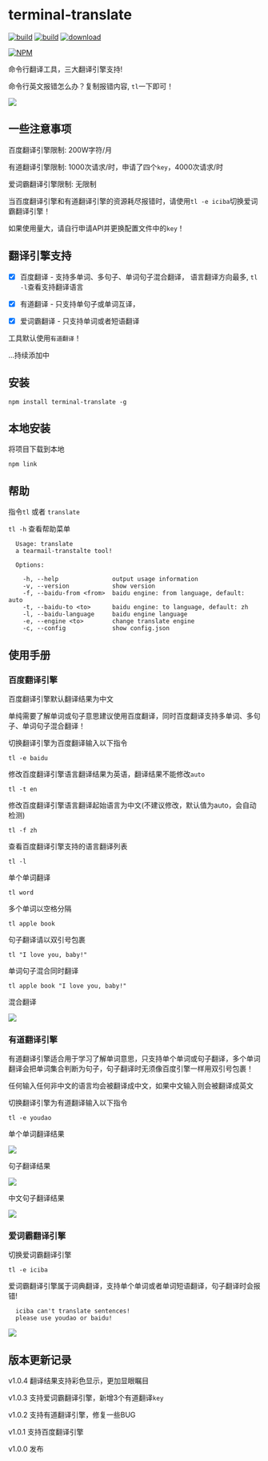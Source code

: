 # terminal-translate
[![build](https://img.shields.io/badge/npm-1.0.4-blue.svg)](https://github.com/ShanaMaid/terminal-translate) 
[![build](https://img.shields.io/npm/l/express.svg)](https://github.com/ShanaMaid/terminal-translate)
[![download](https://img.shields.io/npm/dt/terminal-translate.svg?style=flat-square)](https://www.npmjs.com/package/terminal-translate)

[![NPM](https://nodei.co/npm/terminal-translate.png?downloads=true&downloadRank=true&stars=true)](https://nodei.co/npm/terminal-translate/)

命令行翻译工具，三大翻译引擎支持!

命令行英文报错怎么办？复制报错内容, `tl`一下即可！

![](./example/example.png)

## 一些注意事项
百度翻译引擎限制: 200W字符/月

有道翻译引擎限制: 1000次请求/时，申请了四个`key`，4000次请求/时

爱词霸翻译引擎限制: 无限制

当百度翻译引擎和有道翻译引擎的资源耗尽报错时，请使用`tl -e iciba`切换爱词霸翻译引擎！

如果使用量大，请自行申请API并更换配置文件中的`key`！



## 翻译引擎支持

- [x] 百度翻译 - 支持多单词、多句子、单词句子混合翻译， 语言翻译方向最多, `tl -l`查看支持翻译语言
- [x] 有道翻译 - 只支持单句子或单词互译， 
- [x] 爱词霸翻译 - 只支持单词或者短语翻译


工具默认使用`有道翻译`！

...持续添加中

## 安装
```
npm install terminal-translate -g
```

## 本地安装
将项目下载到本地
```
npm link
```

## 帮助
指令`tl` 或者 `translate`

`tl -h` 查看帮助菜单
```
  Usage: translate
  a tearmail-transtalte tool!

  Options:

    -h, --help               output usage information
    -v, --version            show version
    -f, --baidu-from <from>  baidu engine: from language, default: auto
    -t, --baidu-to <to>      baidu engine: to language, default: zh
    -l, --baidu-language     baidu engine language
    -e, --engine <to>        change translate engine
    -c, --config             show config.json

```


## 使用手册
### 百度翻译引擎

百度翻译引擎默认翻译结果为中文

单纯需要了解单词或句子意思建议使用百度翻译，同时百度翻译支持多单词、多句子、单词句子混合翻译！

切换翻译引擎为百度翻译输入以下指令
```
tl -e baidu
```

修改百度翻译引擎语言翻译结果为英语，翻译结果不能修改`auto`
```
tl -t en
```

修改百度翻译引擎语言翻译起始语言为中文(不建议修改，默认值为auto，会自动检测)
```
tl -f zh
```

查看百度翻译引擎支持的语言翻译列表
```
tl -l
```

单个单词翻译
```
tl word
```

多个单词以空格分隔
```
tl apple book
```

句子翻译请以双引号包裹
```
tl "I love you, baby!"

```

单词句子混合同时翻译
```
tl apple book "I love you, baby!"
```

混合翻译

![](./example/baidu.png)

### 有道翻译引擎

有道翻译引擎适合用于学习了解单词意思，只支持单个单词或句子翻译，多个单词翻译会把单词集合判断为句子，句子翻译时无须像百度引擎一样用双引号包裹！

任何输入任何非中文的语言均会被翻译成中文，如果中文输入则会被翻译成英文

切换翻译引擎为有道翻译输入以下指令
```
tl -e youdao
```

单个单词翻译结果

![](./example/youdao1.png)

句子翻译结果

![](./example/youdao2.png)

中文句子翻译结果

![](./example/youdao3.png)

### 爱词霸翻译引擎

切换爱词霸翻译引擎
```
tl -e iciba
```

爱词霸翻译引擎属于词典翻译，支持单个单词或者单词短语翻译，句子翻译时会报错!
```
  iciba can't translate sentences! 
  please use youdao or baidu!
```

![](./example/iciba.png)



## 版本更新记录

v1.0.4 翻译结果支持彩色显示，更加显眼瞩目

v1.0.3 支持爱词霸翻译引擎，新增3个有道翻译`key`

v1.0.2 支持有道翻译引擎，修复一些BUG

v1.0.1 支持百度翻译引擎

v1.0.0 发布



